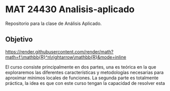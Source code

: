 # MAT 24430 Analisis-aplicado
Repositorio para la clase de Análisis Aplicado.
## Objetivo

https://render.githubusercontent.com/render/math?math=f:\mathbb{R}^n\rightarrow\mathbb{R}&mode=inline


El curso consiste principalmente en dos partes, una es teórica en la que exploraremos las diferentes características y metodologías necesarias para aproximar mínimos locales de funciones. La segunda parte es totalmente práctica, la idea es que con este curso tengan la capacidad de resolver esta
